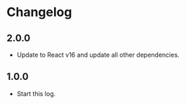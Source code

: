 # Changelog

## 2.0.0

- Update to React v16 and update all other dependencies.

## 1.0.0

- Start this log.

